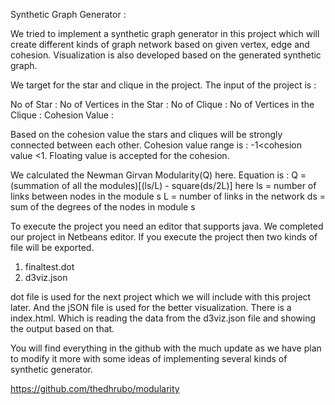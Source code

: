 Synthetic Graph Generator :

We tried to implement a synthetic graph generator in this project which will create different kinds of graph network based on given vertex,
edge and cohesion. Visualization is also developed based on the generated synthetic graph.

We target for the star and clique in the project.
The input of the project is :

No of Star :
No of Vertices in the Star :
No of Clique : 
No of Vertices in the Clique :
Cohesion Value :

Based on the cohesion value the stars and cliques will be strongly connected between each other. Cohesion value range is : -1<cohesion value <1. Floating value is accepted for the 
cohesion.


We calculated the Newman Girvan Modularity(Q) here.
    Equation is : Q = (summation of all the modules)[(ls/L) - square(ds/2L)]
    here ls = number of links between nodes in the module s
         L =  number of links in the network
         ds = sum of the degrees of the nodes in module s

To execute the project you need an editor that supports java. We completed our project in Netbeans editor. If you execute the project then two kinds of file will be exported.
1. finaltest.dot
2. d3viz.json

dot file is used for the next project which we will include with this project later. And the jSON file is used for the better visualization. There is a index.html.
Which is reading the data from the d3viz.json file and showing the output based on that. 

You will find everything in the github with the much update as we have plan to modify it more with some ideas of implementing several kinds of synthetic generator.

https://github.com/thedhrubo/modularity
